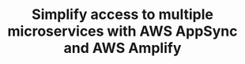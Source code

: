 ---
title: Simplify access to multiple microservices with AWS AppSync and AWS Amplify
description: "We will build and host a WebStore application using AWS Amplify and the AWS Amplify Console, managing WebStore users with Amazon Cognito and using AWS AppSync to create an unified API layer to integrate and consolidate different microservices that compose the application."
banner: "./banner.png"
authorIds:
  - faraz-masood
href: https://aws.amazon.com/blogs/mobile/appsync-microservices/
platforms:
  - React
categories:
  - GraphQL
  - API
  - Authentication
  - Authorization
  - Microservices
---